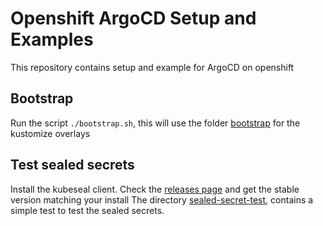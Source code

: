 # Openshift ArgoCD Setup and Examples
This repository contains setup and example for ArgoCD on openshift


## Bootstrap
Run the script ```./bootstrap.sh```, this will use the folder [bootstrap](boostrap) for the kustomize overlays

## Test sealed secrets
Install the kubeseal client.
Check the [releases page](https://github.com/bitnami-labs/sealed-secrets/releases) and get the stable version matching your install
The directory [sealed-secret-test](sealed-secret-test), contains a simple test to test the sealed secrets.
